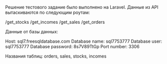Решение тестового задание было выполнено на Laravel. 
Данные из API вытаскиваются по следующим роутам:

/get_stocks
/get_incomes
/get_sales
/get_orders

Данные от базы данных:

Host: sql7.freesqldatabase.com
Database name: sql7753777
Database user: sql7753777
Database password: 8s7V89TtGp
Port number: 3306

Названия таблиц: orders, sales, stocks, incomes
